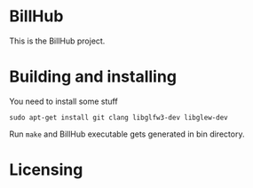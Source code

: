 # BillHub

This is the BillHub project.

# Building and installing

You need to install some stuff
```
sudo apt-get install git clang libglfw3-dev libglew-dev
```
Run `make` and BillHub executable gets generated in bin directory. 

# Licensing

<!--
Please go to https://choosealicense.com/licenses/ and choose a license that
fits your needs. The recommended license for a project of this type is the
GNU AGPLv3.
-->
